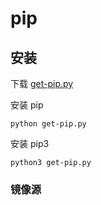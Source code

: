 # pip

## 安装
下载 [get-pip.py](https://bootstrap.pypa.io/get-pip.py)

安装 pip
```
python get-pip.py
```

安装 pip3
```
python3 get-pip.py
```

### 镜像源
